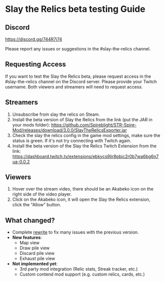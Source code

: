 # Slay the Relics beta testing Guide

## Discord

https://discord.gg/744R7j74

Please report any issues or suggestions in the #slay-the-relics channel.

## Requesting Access

If you want to test the Slay the Relics beta, please request access in the #slay-the-relics channel
on the Discord server. Please provide your Twitch username. Both viewers and streamers will need to
request access.

## Streamers

1. Unsubscribe from slay the relics on Steam.
2. Install the beta version of Slay the Relics from the link (put the JAR in your mods
   folder): https://github.com/Spireblight/STR-Spire-Mod/releases/download/3.0.0/SlayTheRelicsExporter.jar
3. Check the slay the relics config in the game mod settings, make sure the status is green. If
   it's not try connecting with Twitch again.
4. Install the beta version of the Slay the Relics Twitch Extension from the
   link: https://dashboard.twitch.tv/extensions/ebkycs9lir8pbic2r0b7wa6bg6n7ua-0.0.2

## Viewers

1. Hover over the stream video, there should be an Akabeko icon on the right side of the video
   player.
2. Click on the Akabeko icon, it will open the Slay the Relics extension, click the "Allow" button.

## What changed?

- Complete [rewrite](./README.md) to fix many issues with the previous version.
- **New features**:
    - Map view
    - Draw pile view
    - Discard pile view
    - Exhaust pile view
- **Not implemented yet**:
    - 3rd party mod integration (Relic stats, Streak tracker, etc.)
    - Custom contend mod support (e.g. custom relics, cards, etc.)